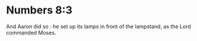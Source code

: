 # Numbers 8:3

And Aaron did so : he set up its lamps in front of the lampstand, as the Lord commanded Moses.
